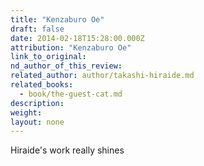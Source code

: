 ```yaml
---
title: "Kenzaburo Oe"
draft: false
date: 2014-02-18T15:28:00.000Z
attribution: "Kenzaburo Oe"
link_to_original:
nd_author_of_this_review:
related_author: author/takashi-hiraide.md
related_books:
  - book/the-guest-cat.md
description:
weight:
layout: none
---
```

Hiraide's work really shines

